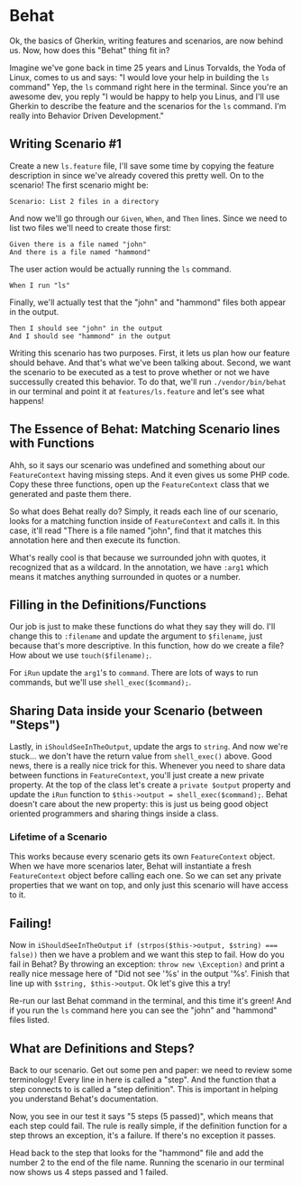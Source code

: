 # Behat

Ok, the basics of Gherkin, writing features and scenarios, are now behind us.
Now, how does this "Behat" thing fit in?

Imagine we've gone back in time 25 years and Linus Torvalds, the Yoda of Linux,
comes to us and says: "I would love your help in building the `ls` command"
Yep, the `ls` command right here in the terminal. Since you're an awesome
dev, you reply "I would be happy to help you Linus, and I'll use Gherkin to describe
the feature and the scenarios for the `ls` command. I'm really into Behavior Driven Development."

## Writing Scenario #1

Create a new `ls.feature` file, I'll save some time by copying the feature description in since
we've already covered this pretty well. On to the scenario! The first scenario might be:

    Scenario: List 2 files in a directory

And now we'll go through our `Given`, `When`, and `Then` lines. Since we need to list two files
we'll need to create those first:

    Given there is a file named "john" 
    And there is a file named "hammond"

The user action would be actually running the `ls` command. 

    When I run "ls"

Finally, we'll actually test that the "john" and "hammond" files both appear in the output. 

    Then I should see "john" in the output 
    And I should see "hammond" in the output

Writing this scenario has two purposes. First, it lets us plan how our feature should behave.
And that's what we've been talking about. Second, we want the scenario to be executed as a test
to prove whether or not we have successully created this behavior. To do that, we'll run
`./vendor/bin/behat` in our terminal and point it at `features/ls.feature` and let's see
what happens! 

## The Essence of Behat: Matching Scenario lines with Functions

Ahh, so it says our scenario was undefined and something about our `FeatureContext` having
missing steps. And it even gives us some PHP code. Copy these three functions, open
up the `FeatureContext` class that we generated and paste them there. 

So what does Behat really do? Simply, it reads each line of our scenario, looks for a matching
function inside of `FeatureContext` and calls it. In this case, it'll read
"There is a file named "john", find that it matches this annotation here
and then execute its function.

What's really cool is that because we surrounded john with quotes, it recognized that as a wildcard.
In the annotation, we have `:arg1` which means it matches anything surrounded in quotes or a number.

## Filling in the Definitions/Functions

Our job is just to make these functions do what they say they will do. I'll change this to `:filename`
and update the argument to `$filename`, just because that's more descriptive. In this function,
how do we create a file? How about we use `touch($filename);`. 

For `iRun` update the `arg1`'s to `command`. There are lots of ways to run commands, but we'll use
`shell_exec($command);`.

## Sharing Data inside your Scenario (between "Steps")

Lastly, in `iShouldSeeInTheOutput`, update the args to `string`. And now we're stuck... we
don't have the return value from `shell_exec()` above. Good news, there is a really nice
trick for this. Whenever you need to share data between functions in `FeatureContext`,
you'll just create a new private property. At the top of the class let's create a
`private $output` property and update the `iRun` function to
`$this->output = shell_exec($command);`. Behat doesn't care about the new property:
this is just us being good object oriented programmers and sharing things inside a class.

### Lifetime of a Scenario

This works because every scenario gets its own `FeatureContext` object. When we have
more scenarios later, Behat will instantiate a fresh `FeatureContext` object before
calling each one. So we can set any private properties that we want on top, and
only just this scenario will have access to it. 

## Failing!

Now in `iShouldSeeInTheOutput` `if (strpos($this->output, $string) === false))` then
we have a problem and we want this step to fail. How do you fail in Behat? By
throwing an exception:  `throw new \Exception)` and print a really nice message here of
"Did not see '%s' in the output '%s'. Finish that line up with `$string, $this->output`.
Ok let's give this a try!

Re-run our last Behat command in the terminal, and this time it's green! And if you run
the `ls` command here you can see the "john" and "hammond" files listed. 

## What are Definitions and Steps?

Back to our scenario. Get out some pen and paper: we need to review some terminology!
Every line in here is called a "step". And the function that a step connects to is called
a "step definition". This is important in helping you understand Behat's documentation.

Now, you see in our test it says "5 steps (5 passed)", which means that each step could
fail. The rule is really simple, if the definition function for a step throws an exception,
it's a failure. If there's no exception it passes.

Head back to the step that looks for the "hammond" file and add the number 2 to the end of the file name.
Running the scenario in our terminal now shows us 4 steps passed and 1 failed. 
